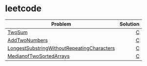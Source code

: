 # leetcode

| Problem      | Solution |
| --------- | -----:|
| [TwoSum](https://leetcode.com/problems/two-sum/) | [C](https://github.com/ManojTGN/leetcode/tree/main/ProblemSolutions/TwoSum) |
| [AddTwoNumbers](https://leetcode.com/problems/add-two-numbers/) | [C](https://github.com/ManojTGN/leetcode/tree/main/ProblemSolutions/AddTwoNumbers) |
| [LongestSubstringWithoutRepeatingCharacters](https://leetcode.com/problems/longest-substring-without-repeating-characters/) | [C](https://github.com/ManojTGN/leetcode/tree/main/ProblemSolutions/LongestSubstringWithoutRepeatingCharacters) |
| [MedianofTwoSortedArrays](https://leetcode.com/problems/median-of-two-sorted-arrays/) | [C](https://github.com/ManojTGN/leetcode/tree/main/ProblemSolutions/MedianofTwoSortedArrays) |